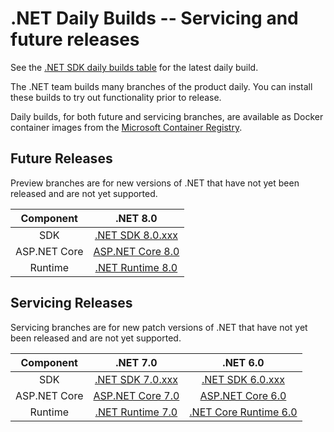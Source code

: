 # .NET Daily Builds -- Servicing and future releases

See the [.NET SDK daily builds table](https://github.com/dotnet/sdk/blob/main/documentation/package-table.md) for the latest daily build.

The .NET team builds many branches of the product daily. You can install these builds to try out functionality prior to release.

Daily builds, for both future and servicing branches, are available as Docker container images from the [Microsoft Container Registry](https://github.com/dotnet/dotnet-docker/blob/nightly/README.md).

## Future Releases

Preview branches are for new versions of .NET that have not yet been released and are not yet supported.

|Component|.NET 8.0|
|:------:|:------:|
|SDK|[.NET SDK 8.0.xxx](https://github.com/dotnet/installer/blob/main/README.md#installers-and-binaries) |
|ASP.NET Core|[ASP.NET Core 8.0](https://github.com/dotnet/aspnetcore/blob/main/docs/DailyBuilds.md) |
|Runtime|[.NET Runtime 8.0](https://github.com/dotnet/runtime/blob/main/docs/project/dogfooding.md) |

## Servicing Releases

Servicing branches are for new patch versions of .NET that have not yet been released and are not yet supported.

|Component|.NET 7.0|.NET 6.0|
|:------:|:------:|:------: |
|SDK|[.NET SDK 7.0.xxx](https://github.com/dotnet/installer/blob/main/README.md#installers-and-binaries)|[.NET SDK 6.0.xxx](https://github.com/dotnet/installer/blob/main/README.md#installers-and-binaries)|
|ASP.NET Core|[ASP.NET Core 7.0](https://github.com/dotnet/aspnetcore/blob/main/docs/DailyBuilds.md)|[ASP.NET Core 6.0](https://github.com/dotnet/aspnetcore/blob/main/docs/DailyBuilds.md)|
|Runtime|[.NET Runtime 7.0](https://github.com/dotnet/runtime/blob/main/docs/project/dogfooding.md)|[.NET Core Runtime 6.0](https://github.com/dotnet/runtime/blob/main/docs/project/dogfooding.md)|
